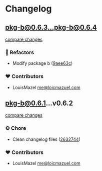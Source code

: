 # Changelog

## pkg-b@0.6.3...pkg-b@0.6.4

[compare changes](https://github.com/LouisMazel/test-changelogen-monorepo/compare/pkg-b@0.6.3...pkg-b@0.6.4)

### 💅 Refactors

- Modify package b ([9aee63c](https://github.com/LouisMazel/test-changelogen-monorepo/commit/9aee63c))

### ❤️ Contributors

- LouisMazel <me@loicmazuel.com>


## pkg-b@0.6.1...v0.6.2

[compare changes](https://github.com/LouisMazel/test-changelogen-monorepo/compare/pkg-b@0.6.1...v0.6.2)

### ⚙️ Chore

- Clean changelog files ([2632744](https://github.com/LouisMazel/test-changelogen-monorepo/commit/2632744))

### ❤️ Contributors

- LouisMazel <me@loicmazuel.com>
